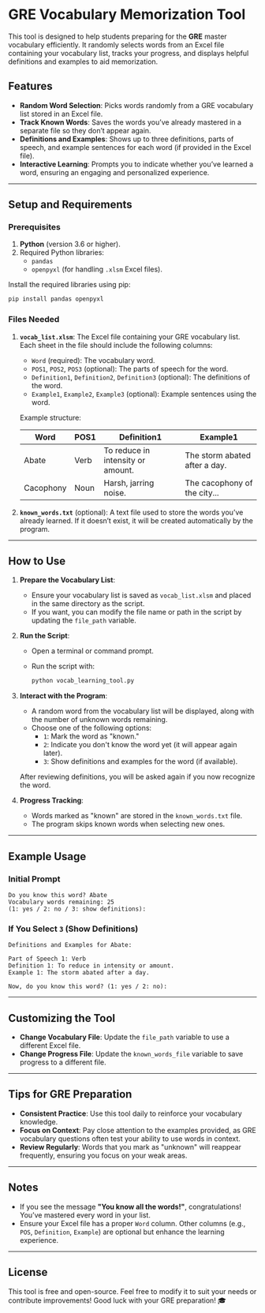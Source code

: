 # GRE Vocabulary Memorization Tool

This tool is designed to help students preparing for the **GRE** master vocabulary efficiently. It randomly selects words from an Excel file containing your vocabulary list, tracks your progress, and displays helpful definitions and examples to aid memorization.

## Features

- **Random Word Selection**: Picks words randomly from a GRE vocabulary list stored in an Excel file.
- **Track Known Words**: Saves the words you’ve already mastered in a separate file so they don’t appear again.
- **Definitions and Examples**: Shows up to three definitions, parts of speech, and example sentences for each word (if provided in the Excel file).
- **Interactive Learning**: Prompts you to indicate whether you’ve learned a word, ensuring an engaging and personalized experience.

---

## Setup and Requirements

### Prerequisites

1. **Python** (version 3.6 or higher).
2. Required Python libraries:
   - `pandas`
   - `openpyxl` (for handling `.xlsm` Excel files).

Install the required libraries using pip:

```bash
pip install pandas openpyxl
```

### Files Needed

1. **`vocab_list.xlsm`**: The Excel file containing your GRE vocabulary list. Each sheet in the file should include the following columns:
   - `Word` (required): The vocabulary word.
   - `POS1`, `POS2`, `POS3` (optional): The parts of speech for the word.
   - `Definition1`, `Definition2`, `Definition3` (optional): The definitions of the word.
   - `Example1`, `Example2`, `Example3` (optional): Example sentences using the word.

   Example structure:

   | Word       | POS1    | Definition1                          | Example1                       |
   |------------|---------|--------------------------------------|--------------------------------|
   | Abate      | Verb    | To reduce in intensity or amount.    | The storm abated after a day. |
   | Cacophony  | Noun    | Harsh, jarring noise.                | The cacophony of the city...  |

2. **`known_words.txt`** (optional): A text file used to store the words you’ve already learned. If it doesn’t exist, it will be created automatically by the program.

---

## How to Use

1. **Prepare the Vocabulary List**:
   - Ensure your vocabulary list is saved as `vocab_list.xlsm` and placed in the same directory as the script.
   - If you want, you can modify the file name or path in the script by updating the `file_path` variable.

2. **Run the Script**:
   - Open a terminal or command prompt.
   - Run the script with:

     ```bash
     python vocab_learning_tool.py
     ```

3. **Interact with the Program**:
   - A random word from the vocabulary list will be displayed, along with the number of unknown words remaining.
   - Choose one of the following options:
     - `1`: Mark the word as "known."
     - `2`: Indicate you don't know the word yet (it will appear again later).
     - `3`: Show definitions and examples for the word (if available).

   After reviewing definitions, you will be asked again if you now recognize the word.

4. **Progress Tracking**:
   - Words marked as "known" are stored in the `known_words.txt` file.
   - The program skips known words when selecting new ones.

---

## Example Usage

### Initial Prompt

```plaintext
Do you know this word? Abate
Vocabulary words remaining: 25
(1: yes / 2: no / 3: show definitions):
```

### If You Select `3` (Show Definitions)

```plaintext
Definitions and Examples for Abate:

Part of Speech 1: Verb
Definition 1: To reduce in intensity or amount.
Example 1: The storm abated after a day.

Now, do you know this word? (1: yes / 2: no):
```

---

## Customizing the Tool

- **Change Vocabulary File**: Update the `file_path` variable to use a different Excel file.
- **Change Progress File**: Update the `known_words_file` variable to save progress to a different file.

---

## Tips for GRE Preparation

- **Consistent Practice**: Use this tool daily to reinforce your vocabulary knowledge.
- **Focus on Context**: Pay close attention to the examples provided, as GRE vocabulary questions often test your ability to use words in context.
- **Review Regularly**: Words that you mark as "unknown" will reappear frequently, ensuring you focus on your weak areas.

---

## Notes

- If you see the message **"You know all the words!"**, congratulations! You’ve mastered every word in your list.
- Ensure your Excel file has a proper `Word` column. Other columns (e.g., `POS`, `Definition`, `Example`) are optional but enhance the learning experience.

---

## License

This tool is free and open-source. Feel free to modify it to suit your needs or contribute improvements! Good luck with your GRE preparation! 🎓
